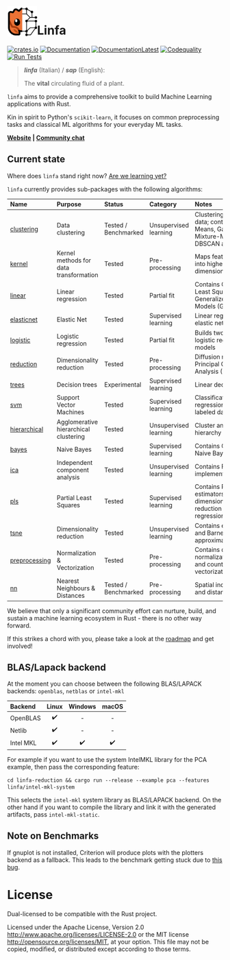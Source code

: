 <img align="left" src="./mascot.svg" width="70px" height="70px" alt="Linfa mascot icon">

# Linfa

[![crates.io](https://img.shields.io/crates/v/linfa.svg)](https://crates.io/crates/linfa)
[![Documentation](https://docs.rs/linfa/badge.svg)](https://docs.rs/linfa)
[![DocumentationLatest](https://img.shields.io/badge/docs-latest-blue)](https://rust-ml.github.io/linfa/rustdocs/linfa/)
[![Codequality](https://github.com/rust-ml/linfa/workflows/Codequality%20Lints/badge.svg)](https://github.com/rust-ml/linfa/actions?query=workflow%3A%22Codequality+Lints%22)
[![Run Tests](https://github.com/rust-ml/linfa/workflows/Run%20Tests/badge.svg)](https://github.com/rust-ml/linfa/actions?query=workflow%3A%22Run+Tests%22)

> _**linfa**_ (Italian) / _**sap**_ (English):
> 
> The **vital** circulating fluid of a plant.


`linfa` aims to provide a comprehensive toolkit to build Machine Learning applications with Rust.

Kin in spirit to Python's `scikit-learn`, it focuses on common preprocessing tasks and classical ML algorithms for your everyday ML tasks.

<strong>
    <a href="https://rust-ml.github.io/linfa/">Website</a> | <a href="https://rust-ml.zulipchat.com">Community chat</a>
</strong>

## Current state

Where does `linfa` stand right now? [Are we learning yet?](http://www.arewelearningyet.com/)

`linfa` currently provides sub-packages with the following algorithms: 


| Name | Purpose | Status | Category |  Notes | 
| :--- | :--- | :---| :--- | :---| 
| [clustering](algorithms/linfa-clustering/) | Data clustering | Tested / Benchmarked  | Unsupervised learning | Clustering of unlabeled data; contains K-Means, Gaussian-Mixture-Model, DBSCAN and OPTICS | 
| [kernel](algorithms/linfa-kernel/) | Kernel methods for data transformation  | Tested  | Pre-processing | Maps feature vector into higher-dimensional space| 
| [linear](algorithms/linfa-linear/) | Linear regression | Tested  | Partial fit | Contains Ordinary Least Squares (OLS), Generalized Linear Models (GLM) | 
| [elasticnet](algorithms/linfa-elasticnet/) | Elastic Net | Tested | Supervised learning | Linear regression with elastic net constraints |
| [logistic](algorithms/linfa-logistic/) | Logistic regression | Tested  | Partial fit | Builds two-class logistic regression models
| [reduction](algorithms/linfa-reduction/) | Dimensionality reduction | Tested | Pre-processing | Diffusion mapping and Principal Component Analysis (PCA) |
| [trees](algorithms/linfa-trees/) | Decision trees | Experimental  | Supervised learning | Linear decision trees
| [svm](algorithms/linfa-svm/) | Support Vector Machines | Tested  | Supervised learning | Classification or regression analysis of labeled datasets | 
| [hierarchical](algorithms/linfa-hierarchical/) | Agglomerative hierarchical clustering | Tested | Unsupervised learning | Cluster and build hierarchy of clusters |
| [bayes](algorithms/linfa-bayes/) | Naive Bayes | Tested | Supervised learning | Contains Gaussian Naive Bayes |
| [ica](algorithms/linfa-ica/) | Independent component analysis | Tested | Unsupervised learning | Contains FastICA implementation |
| [pls](algorithms/linfa-pls/) | Partial Least Squares | Tested | Supervised learning | Contains PLS estimators for dimensionality reduction and regression |
| [tsne](algorithms/linfa-tsne/) | Dimensionality reduction| Tested | Unsupervised learning | Contains exact solution and Barnes-Hut approximation t-SNE |
| [preprocessing](algorithms/linfa-preprocessing/) |Normalization & Vectorization| Tested | Pre-processing | Contains data normalization/whitening and count vectorization/tf-idf |
| [nn](algorithms/linfa-nn/) | Nearest Neighbours & Distances | Tested / Benchmarked | Pre-processing | Spatial index structures and distance functions |

We believe that only a significant community effort can nurture, build, and sustain a machine learning ecosystem in Rust - there is no other way forward.

If this strikes a chord with you, please take a look at the [roadmap](https://github.com/rust-ml/linfa/issues/7) and get involved!

## BLAS/Lapack backend

At the moment you can choose between the following BLAS/LAPACK backends: `openblas`, `netblas` or `intel-mkl`

|Backend  | Linux | Windows | macOS |
|:--------|:-----:|:-------:|:-----:|
|OpenBLAS |✔️      |-        |-      |
|Netlib   |✔️      |-        |-      |
|Intel MKL|✔️      |✔️        |✔️      |

For example if you want to use the system IntelMKL library for the PCA example, then pass the corresponding feature:
```
cd linfa-reduction && cargo run --release --example pca --features linfa/intel-mkl-system
```
This selects the `intel-mkl` system library as BLAS/LAPACK backend. On the other hand if you want to compile the library and link it with the generated artifacts, pass `intel-mkl-static`.

## Note on Benchmarks

If gnuplot is not installed, Criterion will produce plots with the plotters backend as a fallback. This leads to the benchmark getting stuck due to [this bug](https://github.com/bheisler/criterion.rs/issues/471).

# License
Dual-licensed to be compatible with the Rust project.

Licensed under the Apache License, Version 2.0 http://www.apache.org/licenses/LICENSE-2.0 or the MIT license http://opensource.org/licenses/MIT, at your option. This file may not be copied, modified, or distributed except according to those terms.
